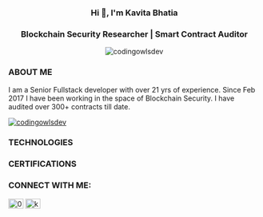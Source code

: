 <h3 align="center"><b>Hi 👋, I'm Kavita Bhatia</b></h3>
<h3 align="center"><b>Blockchain Security Researcher | Smart Contract Auditor</b></h3>
<p align="center"> <img src="https://komarev.com/ghpvc/?username=codingowlsdev&label=Profile%20views&color=0e75b6&style=flat" alt="codingowlsdev" /> </p>

### **ABOUT ME**
I am a Senior Fullstack developer with over 21 yrs of experience. Since Feb 2017 I have been working in the space of Blockchain Security. I have audited over 300+ contracts till date.
<p align="left"> <a href="https://github.com/codingowlsdev/github-profile-trophy"><img src="https://github-profile-trophy.vercel.app/?username=codingowlsdev&title=Star,Followers&row=2&column=3&theme=onedark&margin-w=15&margin-h=15" alt="codingowlsdev" /></a> </p>

### **TECHNOLOGIES**



### **CERTIFICATIONS**


### **CONNECT WITH ME:**

<p align="left">
<a href="https://twitter.com/0xcodingowls" target="blank"><img align="center" src="https://raw.githubusercontent.com/rahuldkjain/github-profile-readme-generator/master/src/images/icons/Social/twitter.svg" alt="0xcodingowls" height="20" width="30" /></a>
<a href="https://linkedin.com/in/kb211" target="blank"><img align="center" src="https://raw.githubusercontent.com/rahuldkjain/github-profile-readme-generator/master/src/images/icons/Social/linked-in-alt.svg" alt="kb211" height="20" width="30" /></a>
</p>

  
 
